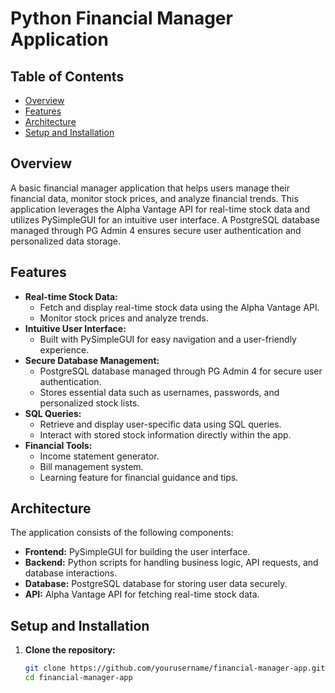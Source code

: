 # Python Financial Manager Application

## Table of Contents

- [Overview](#overview)
- [Features](#features)
- [Architecture](#architecture)
- [Setup and Installation](#setup-and-installation)

## Overview

A basic financial manager application that helps users manage their financial data, monitor stock prices, and analyze financial trends. This application leverages the Alpha Vantage API for real-time stock data and utilizes PySimpleGUI for an intuitive user interface. A PostgreSQL database managed through PG Admin 4 ensures secure user authentication and personalized data storage.
## Features

- **Real-time Stock Data:**
  - Fetch and display real-time stock data using the Alpha Vantage API.
  - Monitor stock prices and analyze trends.
- **Intuitive User Interface:**
  - Built with PySimpleGUI for easy navigation and a user-friendly experience.
- **Secure Database Management:**
  - PostgreSQL database managed through PG Admin 4 for secure user authentication.
  - Stores essential data such as usernames, passwords, and personalized stock lists.
- **SQL Queries:**
  - Retrieve and display user-specific data using SQL queries.
  - Interact with stored stock information directly within the app.
- **Financial Tools:**
  - Income statement generator.
  - Bill management system.
  - Learning feature for financial guidance and tips.

## Architecture

The application consists of the following components:
- **Frontend:** PySimpleGUI for building the user interface.
- **Backend:** Python scripts for handling business logic, API requests, and database interactions.
- **Database:** PostgreSQL database for storing user data securely.
- **API:** Alpha Vantage API for fetching real-time stock data.

## Setup and Installation

1. **Clone the repository:**
   ```bash
   git clone https://github.com/yourusername/financial-manager-app.git
   cd financial-manager-app
